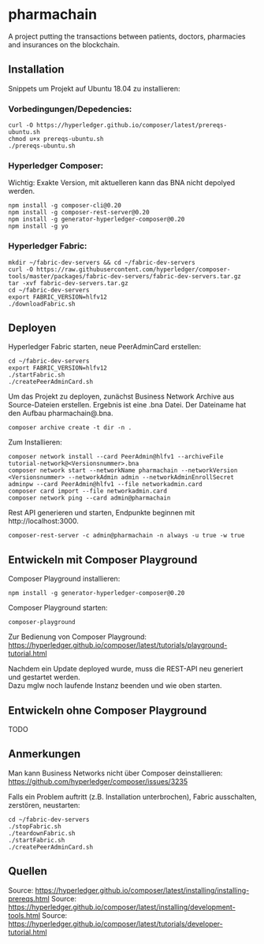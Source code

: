 # pharmachain

A project putting the transactions between patients, doctors, pharmacies and insurances on the blockchain.

## Installation

Snippets um Projekt auf Ubuntu 18.04 zu installieren:

### Vorbedingungen/Depedencies:
```
curl -O https://hyperledger.github.io/composer/latest/prereqs-ubuntu.sh
chmod u+x prereqs-ubuntu.sh
./prereqs-ubuntu.sh
```

### Hyperledger Composer:
Wichtig: Exakte Version, mit aktuelleren kann das BNA nicht depolyed werden.
```
npm install -g composer-cli@0.20
npm install -g composer-rest-server@0.20
npm install -g generator-hyperledger-composer@0.20
npm install -g yo
```

### Hyperledger Fabric:
```
mkdir ~/fabric-dev-servers && cd ~/fabric-dev-servers
curl -O https://raw.githubusercontent.com/hyperledger/composer-tools/master/packages/fabric-dev-servers/fabric-dev-servers.tar.gz
tar -xvf fabric-dev-servers.tar.gz
cd ~/fabric-dev-servers
export FABRIC_VERSION=hlfv12
./downloadFabric.sh
```

## Deployen

Hyperledger Fabric starten, neue PeerAdminCard erstellen:  
```
cd ~/fabric-dev-servers
export FABRIC_VERSION=hlfv12
./startFabric.sh
./createPeerAdminCard.sh
```

Um das Projekt zu deployen, zunächst Business Network Archive aus Source-Dateien erstellen. 
Ergebnis ist eine .bna Datei. Der Dateiname hat den Aufbau pharmachain@<Versionsnummer>.bna.
  
```
composer archive create -t dir -n .

```

Zum Installieren:

```
composer network install --card PeerAdmin@hlfv1 --archiveFile tutorial-network@<Versionsnummer>.bna  
composer network start --networkName pharmachain --networkVersion <Versionsnummer> --networkAdmin admin --networkAdminEnrollSecret adminpw --card PeerAdmin@hlfv1 --file networkadmin.card
composer card import --file networkadmin.card
composer network ping --card admin@pharmachain

```

Rest API generieren und starten, Endpunkte beginnen mit http://localhost:3000.  

```
composer-rest-server -c admin@pharmachain -n always -u true -w true
```

## Entwickeln mit Composer Playground

Composer Playground installieren:  
```
npm install -g generator-hyperledger-composer@0.20
```

Composer Playground starten:
```
composer-playground
```

Zur Bedienung von Composer Playground:  
https://hyperledger.github.io/composer/latest/tutorials/playground-tutorial.html

Nachdem ein Update deployed wurde, muss die REST-API neu generiert und gestartet werden.  
Dazu mglw noch laufende Instanz beenden und wie oben starten. 

## Entwickeln ohne Composer Playground

TODO  

## Anmerkungen

Man kann Business Networks nicht über Composer deinstallieren:
https://github.com/hyperledger/composer/issues/3235

Falls ein Problem auftritt (z.B. Installation unterbrochen), Fabric ausschalten, zerstören, neustarten:
```
cd ~/fabric-dev-servers
./stopFabric.sh
./teardownFabric.sh
./startFabric.sh
./createPeerAdminCard.sh
```

## Quellen

Source: https://hyperledger.github.io/composer/latest/installing/installing-prereqs.html
Source: https://hyperledger.github.io/composer/latest/installing/development-tools.html
Source: https://hyperledger.github.io/composer/latest/tutorials/developer-tutorial.html  




